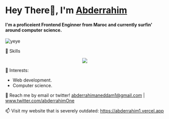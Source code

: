 # Hey There👋, I'm [Abderrahim](https://www.abderrahim1.tk/)

#### I'm a proficeient Frontend Enginner from Maroc and currently surfin' around computer science.
     
![yeye](https://raw.githubusercontent.com/seanprashad/slackmoji/master/emoji/blob/blob-dundundun-gif.gif)

🚀 Skills

<p align="center">
  <a href="https://skillicons.dev">
    <img src="https://skillicons.dev/icons?i=js,nodejs,sass,tailwindcss,react,nextjs,supabase,figma,vscode,git" />
  </a>
</p>


🌱 Interests:
- Web development.
- Computer science.

💬 Reach me by email or twitter! abderrahimaneddam1@gmail.com | www.twitter.com/abderrahimOne

📫 Visit my website that is severely outdated: https://abderrahim1.vercel.app

<!--[![Top Langs](https://github-readme-stats.vercel.app/api/top-langs/?username=abderrahimOne&layout=compact&hide=tex)](https://github.com/anuraghazra/github-readme-stats)-->

